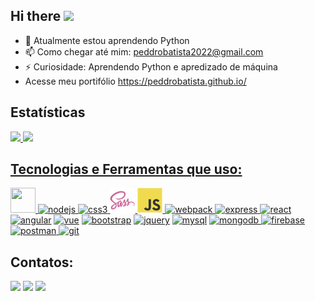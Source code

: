<h2>
Hi there <img src="https://user-images.githubusercontent.com/42378118/110234147-e3259600-7f4e-11eb-95be-0c4047144dea.gif" width="30">
</h2>

- 🌱 Atualmente estou aprendendo Python
- 📫 Como chegar até mim: peddrobatista2022@gmail.com
- ⚡ Curiosidade: Aprendendo Python e apredizado de máquina
- Acesse meu portifólio https://peddrobatista.github.io/

<h2>
Estatísticas
</h2>
<div>
<a href="https://github.com/peddrobatista">
  <img height="180em" src="https://github-readme-stats.vercel.app/api?username=peddrobatista&show_icons=true&theme=react&include_all_commits=true&count_private=true"/>
  <img height="180em" src="https://github-readme-stats.vercel.app/api/top-langs/?username=peddrobatista&layout=compact&langs_count=7&theme=react"/>
</div>
  
## Tecnologias e Ferramentas que uso:

<a href="https://www.java.com/pt-BR/" target="_blank"> <img src="https://cdn.jsdelivr.net/gh/devicons/devicon/icons/java/java-original.svg" width="40" height="40" /> </a>
<a href="https://nodejs.org" target="_blank"> <img src="https://cdn.jsdelivr.net/gh/devicons/devicon/icons/html5/html5-original.svg" alt="nodejs" width="40" height="40"/> </a>
<a href="https://www.w3schools.com/css/" target="_blank"> <img src="https://cdn.jsdelivr.net/gh/devicons/devicon/icons/css3/css3-original.svg" alt="css3" width="40" height="40"/> </a>
<a href="https://sass-lang.com" target="_blank"> <img src="https://raw.githubusercontent.com/devicons/devicon/master/icons/sass/sass-original.svg" alt="sass" width="40" height="40"/> </a>
<a href="https://developer.mozilla.org/en-US/docs/Web/JavaScript" target="_blank"> <img src="https://raw.githubusercontent.com/devicons/devicon/master/icons/javascript/javascript-original.svg" alt="javascript" width="40" height="40"/> </a>
<a href="https://webpack.js.org/" target="_blank"> <img src="https://www.vectorlogo.zone/logos/js_webpack/js_webpack-icon.svg" alt="webpack" width="40" height="40"/> </a>
<a href="https://expressjs.com" target="_blank"> <img src="https://cdn.jsdelivr.net/gh/devicons/devicon/icons/express/express-original.svg" alt="express" width="40" height="40"/> </a>
<a href="https://reactjs.org/" target="_blank"> <img src="https://cdn.jsdelivr.net/gh/devicons/devicon/icons/react/react-original.svg" alt="react" width="40" height="40"/> </a>
<a href="https://angular.io/" target="_blanck"><img src="https://cdn.jsdelivr.net/gh/devicons/devicon/icons/angularjs/angularjs-original.svg" alt="angular" width="40" height="40"/></a>
<a href="https://vuejs.org/" target="_blanck"><img src="https://cdn.jsdelivr.net/gh/devicons/devicon/icons/vuejs/vuejs-original.svg" alt="vue" width="40" height="40"/></a>
<a href="https://getbootstrap.com/" target="_blanck"><img src="https://cdn.jsdelivr.net/gh/devicons/devicon/icons/bootstrap/bootstrap-original.svg" alt="bootstrap" width="40" height="40"/></a>
 <a href="https://jquery.com/" target="_blanck"><img src="https://cdn.jsdelivr.net/gh/devicons/devicon/icons/jquery/jquery-original.svg" alt="jquery" width="40" height="40"/></a>
<a href="https://www.mysql.com/" target="_blanck"><img src="https://cdn.jsdelivr.net/gh/devicons/devicon/icons/mysql/mysql-original.svg" alt="mysql" width="40" height="40"/></a>
<a href="https://www.mongodb.com/" target="_blank"> <img src="https://cdn.jsdelivr.net/gh/devicons/devicon/icons/mongodb/mongodb-original.svg" alt="mongodb" width="40" height="40"/> </a>
<a href="https://firebase.google.com/" target="_blank"> <img src="https://www.vectorlogo.zone/logos/firebase/firebase-icon.svg" alt="firebase" width="40" height="40"/></a>
<a href="https://www.postman.com/" target="_blank"> <img src="https://www.vectorlogo.zone/logos/getpostman/getpostman-icon.svg" alt="postman" width="40" height="40"/> </a>
<a href="https://git-scm.com/" target="_blank"> <img src="https://www.vectorlogo.zone/logos/git-scm/git-scm-icon.svg" alt="git" width="40" height="40"/> </a>
## Contatos:

<div>
  <a href="https://instagram.com/peddrobatista" target="_blank"><img src="https://img.shields.io/badge/-peddrobatista-%23E4405F?style=for-the-badge&logo=instagram&logoColor=white" target="_blank"></a>
  <a href="https://www.linkedin.com/in/peddrobatista" target="_blank"><img src="https://img.shields.io/badge/-peddrobatista-%230077B5?style=for-the-badge&logo=linkedin&logoColor=white" target="_blank"></a>   
  <a href = "mailto:peddrobatista2022@gmail.com"><img src="https://img.shields.io/badge/Gmail-D14836?style=for-the-badge&logo=gmail&logoColor=white" target="_blank"></a>
</div>

